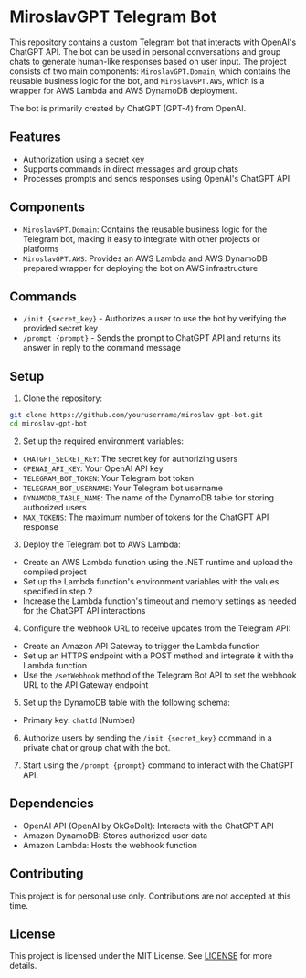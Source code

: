 # MiroslavGPT Telegram Bot

This repository contains a custom Telegram bot that interacts with OpenAI's ChatGPT API. The bot can be used in personal conversations and group chats to generate human-like responses based on user input. The project consists of two main components: `MiroslavGPT.Domain`, which contains the reusable business logic for the bot, and `MiroslavGPT.AWS`, which is a wrapper for AWS Lambda and AWS DynamoDB deployment.

The bot is primarily created by ChatGPT (GPT-4) from OpenAI.

## Features

- Authorization using a secret key
- Supports commands in direct messages and group chats
- Processes prompts and sends responses using OpenAI's ChatGPT API

## Components

- `MiroslavGPT.Domain`: Contains the reusable business logic for the Telegram bot, making it easy to integrate with other projects or platforms
- `MiroslavGPT.AWS`: Provides an AWS Lambda and AWS DynamoDB prepared wrapper for deploying the bot on AWS infrastructure

## Commands

- `/init {secret_key}` - Authorizes a user to use the bot by verifying the provided secret key
- `/prompt {prompt}` - Sends the prompt to ChatGPT API and returns its answer in reply to the command message

## Setup

1. Clone the repository:

```bash
git clone https://github.com/yourusername/miroslav-gpt-bot.git
cd miroslav-gpt-bot
```

2. Set up the required environment variables:

- `CHATGPT_SECRET_KEY`: The secret key for authorizing users
- `OPENAI_API_KEY`: Your OpenAI API key
- `TELEGRAM_BOT_TOKEN`: Your Telegram bot token
- `TELEGRAM_BOT_USERNAME`: Your Telegram bot username
- `DYNAMODB_TABLE_NAME`: The name of the DynamoDB table for storing authorized users
- `MAX_TOKENS`: The maximum number of tokens for the ChatGPT API response

3. Deploy the Telegram bot to AWS Lambda:

- Create an AWS Lambda function using the .NET runtime and upload the compiled project
- Set up the Lambda function's environment variables with the values specified in step 2
- Increase the Lambda function's timeout and memory settings as needed for the ChatGPT API interactions

4. Configure the webhook URL to receive updates from the Telegram API:

- Create an Amazon API Gateway to trigger the Lambda function
- Set up an HTTPS endpoint with a POST method and integrate it with the Lambda function
- Use the `/setWebhook` method of the Telegram Bot API to set the webhook URL to the API Gateway endpoint

5. Set up the DynamoDB table with the following schema:

- Primary key: `chatId` (Number)

6. Authorize users by sending the `/init {secret_key}` command in a private chat or group chat with the bot.

7. Start using the `/prompt {prompt}` command to interact with the ChatGPT API.

## Dependencies

- OpenAI API (OpenAI by OkGoDoIt): Interacts with the ChatGPT API
- Amazon DynamoDB: Stores authorized user data
- Amazon Lambda: Hosts the webhook function

## Contributing

This project is for personal use only. Contributions are not accepted at this time.

## License

This project is licensed under the MIT License. See [LICENSE](LICENSE) for more details.
